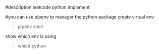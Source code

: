 #description
leetcode python implement

#you can use pipenv to manager the python package
create virtual env
>pipenv shell

show which env is using
>which python 
